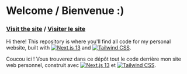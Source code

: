 # Welcome / Bienvenue :)

### **[Visit the site](https://www.carolynwu.me/) / [Visiter le site](https://www.carolynwu.me/fr)**

Hi there! This repository is where you'll find all code for my personal website, built with [![Next.js 13](https://img.shields.io/badge/NextJS-informational?style=flat&logo=nextdotjs&logoColor=000&color=ccc&logoWidth=18)](https://nextjs.org/) and [![Tailwind CSS](https://img.shields.io/badge/Tailwind_CSS-informational?style=flat&logo=tailwindcss&logoColor=white&color=06b6d4&logoWidth=18)](https://tailwindcss.com/).

Coucou ici&nbsp;! Vous trouverez dans ce dépôt tout le code derrière mon site web personnel, construit avec [![Next.js 13](https://img.shields.io/badge/NextJS-informational?style=flat&logo=nextdotjs&logoColor=000&color=ccc&logoWidth=18)](https://nextjs.org/) et [![Tailwind CSS](https://img.shields.io/badge/Tailwind_CSS-informational?style=flat&logo=tailwindcss&logoColor=white&color=06b6d4&logoWidth=18)](https://tailwindcss.com/).
